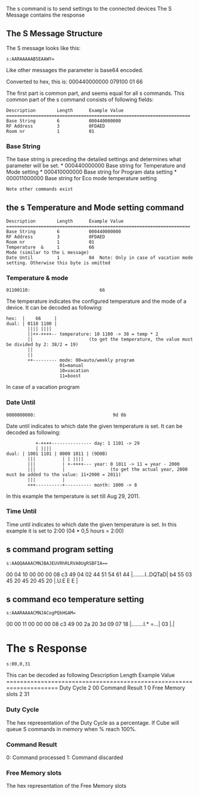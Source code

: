 
The s command is to send settings to the connected devices
The S Message contains the response

## The S Message Structure
 
The S message looks like this:

    s:AARAAAAAB5EAAWY=

Like other messages the parameter is base64 encoded.

Converted to hex, this is: 000440000000 079100 01 66

The first part is common part, and seems equal for all s commands.
This common part of the s command  consists of following fields:

    Description        Length      Example Value
    =====================================================================
    Base String        6           000440000000
    RF Address         3           0FDAED
    Room nr            1           01

### Base String

The base string is preceding the detailed settings and determines what parameter will be set.
	* 000440000000	Base string for Temperature and Mode setting
	* 000410000000  Base string for Program data setting
	* 000011000000  Base string for Eco mode temperature setting

	Note other commands exist
## the s Temperature and Mode setting command

    Description        Length      Example Value
    =====================================================================
    Base String        6           000440000000
    RF Address         3           0FDAED
    Room nr            1           01
    Temperature  &     1           66
	Mode (similar to the L message)
	Date Until		   1           04  Note: Only in case of vacation mode setting. Otherwise this byte is omitted

	
	
### Temperature & mode

    01100110:                          66

The temperature indicates the configured temperature and the mode of a device. It can be decoded as following:

    hex:  |    66     |
    dual: | 0110 1100 |
            |||| ||||
            ||++-++++-- temperature: 10 1100 -> 38 = temp * 2
            ||                     (to get the temperature, the value must be divided by 2: 38/2 = 19)
            ||
            ||
            ++--------- mode: 00=auto/weekly program
                        01=manual
                        10=vacation
                        11=boost
					
In case of a vacation program
### Date Until

    0000000000:                             9d 0b

Date until indicates to which date the given temperature is set. It can be decoded as following:

               +-++++--------------- day: 1 1101 -> 29
               | ||||  
    dual: | 1001 1101 | 0000 1011 | (9D0B)
            |||          | | ||||
            |||          | +-++++--- year: 0 1011 -> 11 = year - 2000
            |||          |                 (to get the actual year, 2000 must be added to the value: 11+2000 = 2011)
            |||          |
            +++----------+---------- month: 1000 -> 8

In this example the temperature is set till Aug 29, 2011.

### Time Until


Time until indicates to which date the given temperature is set. In this example it is set to 2:00 (04 * 0,5 hours = 2:00)

## s command program setting

	s:AAQQAAAACMNJBAJEUVRhRLRVA0UgRSBFIA==


  00 04 10 00 00 00 08 c3  49 04 02 44 51 54 61 44  |........I..DQTaD|
  b4 55 03 45 20 45 20 45  20                       |.U.E E E |


## s command eco temperature  setting

	s:AAARAAAACMNJACogPQkHGAM=

  00 00 11 00 00 00 08 c3  49 00 2a 20 3d 09 07 18  |........I.* =...|
  03                                                |.|

  
# The s Response

	s:00,0,31

This can be decoded as following
    Description        Length      Example Value
    =====================================================================
    Duty Cycle          2           00 
    Command Result      1           0
	Free Memory slots	2			31

### Duty Cycle

The hex representation of the Duty Cycle as a percentage.
If Cube will queue S commands in memory when % reach 100%.

### Command Result

0:	Command processed
1:	Command discarded

### Free Memory slots

The hex representation of the Free Memory slots
